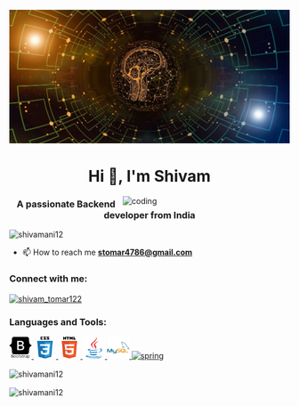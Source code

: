 ![logo](https://github.com/shivamani12/shivamani12/blob/main/network-6511448_1280.webp)
<h1 align="center">Hi 👋, I'm Shivam</h1>
<img align="right" alt="coding" width="300" src="https://cdn.pixabay.com/animation/2023/01/03/12/08/12-08-43-309_512.gif">
<h3 align="center">A passionate Backend developer from India</h3>


<p align="left"> <img src="https://komarev.com/ghpvc/?username=shivamani12&label=Profile%20views&color=0e75b6&style=flat" alt="shivamani12" /> </p>

- 📫 How to reach me **stomar4786@gmail.com**

<h3 align="left">Connect with me:</h3>
<p align="left">
<a href="https://instagram.com/shivam_tomar122" target="blank"><img align="center" src="https://raw.githubusercontent.com/rahuldkjain/github-profile-readme-generator/master/src/images/icons/Social/instagram.svg" alt="shivam_tomar122" height="30" width="40" /></a>
</p>

<h3 align="left">Languages and Tools:</h3>
<p align="left"> <a href="https://getbootstrap.com" target="_blank" rel="noreferrer"> <img src="https://raw.githubusercontent.com/devicons/devicon/master/icons/bootstrap/bootstrap-plain-wordmark.svg" alt="bootstrap" width="40" height="40"/> </a> <a href="https://www.w3schools.com/css/" target="_blank" rel="noreferrer"> <img src="https://raw.githubusercontent.com/devicons/devicon/master/icons/css3/css3-original-wordmark.svg" alt="css3" width="40" height="40"/> </a> <a href="https://www.w3.org/html/" target="_blank" rel="noreferrer"> <img src="https://raw.githubusercontent.com/devicons/devicon/master/icons/html5/html5-original-wordmark.svg" alt="html5" width="40" height="40"/> </a> <a href="https://www.java.com" target="_blank" rel="noreferrer"> <img src="https://raw.githubusercontent.com/devicons/devicon/master/icons/java/java-original.svg" alt="java" width="40" height="40"/> </a> <a href="https://www.mysql.com/" target="_blank" rel="noreferrer"> <img src="https://raw.githubusercontent.com/devicons/devicon/master/icons/mysql/mysql-original-wordmark.svg" alt="mysql" width="40" height="40"/> </a> <a href="https://spring.io/" target="_blank" rel="noreferrer"> <img src="https://www.vectorlogo.zone/logos/springio/springio-icon.svg" alt="spring" width="40" height="40"/> </a> </p>

<p><img align="center" src="https://github-readme-stats.vercel.app/api/top-langs?username=shivamani12&show_icons=true&locale=en&layout=compact" alt="shivamani12" /></p>

<p><img align="center" src="https://github-readme-streak-stats.herokuapp.com/?user=shivamani12&" alt="shivamani12" /></p>

